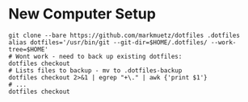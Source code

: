 New Computer Setup
==================

    git clone --bare https://github.com/markmuetz/dotfiles .dotfiles
    alias dotfiles='/usr/bin/git --git-dir=$HOME/.dotfiles/ --work-tree=$HOME'
    # Wont work - need to back up existing dotfiles:
    dotfiles checkout
    # Lists files to backup - mv to .dotfiles-backup
    dotfiles checkout 2>&1 | egrep "+\." | awk {'print $1'}
    # ...
    dotfiles checkout
